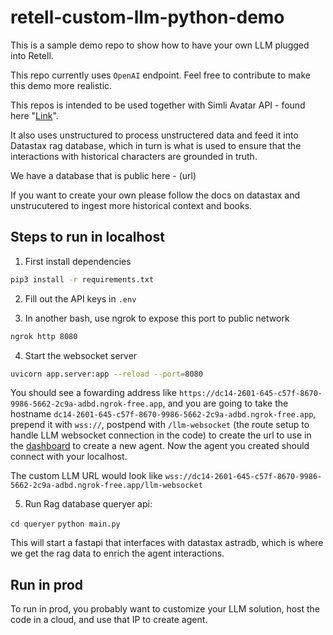 # retell-custom-llm-python-demo

This is a sample demo repo to show how to have your own LLM plugged into Retell.

This repo currently uses `OpenAI` endpoint. Feel free to contribute to make
this demo more realistic.

This repos is intended to be used together with Simli Avatar API - found here "[Link](https://github.com/simliai/simli-retell-frontend-reactjs-demo/tree/historicalCharacters)". 

It also uses unstructured to process unstructered data and feed it into Datastax rag database, which in turn is what is used to ensure that the interactions with historical characters are grounded in truth. 

We have a database that is public here - (url) 

If you want to create your own please follow the docs on datastax and unstrucutered to ingest more historical context and books.

## Steps to run in localhost

1. First install dependencies

```bash
pip3 install -r requirements.txt
```

2. Fill out the API keys in `.env`

3. In another bash, use ngrok to expose this port to public network

```bash
ngrok http 8080
```

4. Start the websocket server

```bash
uvicorn app.server:app --reload --port=8080
```

You should see a fowarding address like
`https://dc14-2601-645-c57f-8670-9986-5662-2c9a-adbd.ngrok-free.app`, and you
are going to take the hostname `dc14-2601-645-c57f-8670-9986-5662-2c9a-adbd.ngrok-free.app`, prepend it with `wss://`, postpend with
`/llm-websocket` (the route setup to handle LLM websocket connection in the code) to create the url to use in the [dashboard](https://beta.retellai.com/dashboard) to create a new agent. Now
the agent you created should connect with your localhost.

The custom LLM URL would look like
`wss://dc14-2601-645-c57f-8670-9986-5662-2c9a-adbd.ngrok-free.app/llm-websocket`


5. Run Rag database queryer api:

```cd queryer```
```python main.py```

This will start a fastapi that interfaces with datastax astradb, which is where we get the rag data to enrich the agent interactions.


## Run in prod

To run in prod, you probably want to customize your LLM solution, host the code
in a cloud, and use that IP to create agent.
